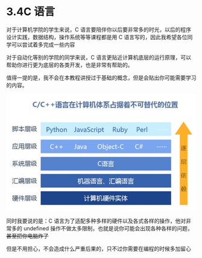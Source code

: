 # 3.4C 语言

对于计算机学院的学生来说，C 语言要陪伴你以后要非常多的时光，以后的程序设计实践，数据结构，操作系统等等课程都是用 C 语言写的，因此我希望各位同学可以尝试着多完成一些内容

对于自动化等别的学院的同学来说，C 语言更贴近计算机底层的运行原理，可以帮助你进行更为底层的各类开发，也是非常有帮助的。

值得一提的是，我不会在本教程讲授过于基础的概念，但是会贴出你可能需要学习的内容。

![](static/boxcnAnXUHDqsMYVrDlBfFunoVf.png)

同时我要说的是：C 语言为了适配多种多样的硬件以及各式各样的操作，他对非常多的 undefined 操作不做太多限制，也就是说你可能会出现各种各样的问题，<del>甚至把你电脑炸了</del>

但是不用担心，不会造成什么严重后果的，只不过你需要在编程的时候多加留心
